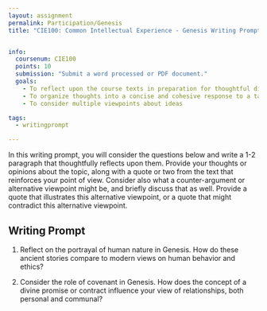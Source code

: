 ```yaml
---
layout: assignment
permalink: Participation/Genesis
title: "CIE100: Common Intellectual Experience - Genesis Writing Prompt"


info:
  coursenum: CIE100
  points: 10
  submission: "Submit a word processed or PDF document."
  goals:
    - To reflect upon the course texts in preparation for thoughtful discussion
    - To organize thoughts into a concise and cohesive response to a targeted question
    - To consider multiple viewpoints about ideas

tags:
  - writingprompt

---
```


In this writing prompt, you will consider the questions below and write a 1-2 paragraph that thoughtfully reflects upon them.  Provide your thoughts or opinions about the topic, along with a quote or two from the text that reinforces your point of view.  Consider also what a counter-argument or alternative viewpoint might be, and briefly discuss that as well.  Provide a quote that illustrates this alternative viewpoint, or a quote that might contradict this alternative viewpoint.

## Writing Prompt

1. Reflect on the portrayal of human nature in Genesis. How do these ancient stories compare to modern views on human behavior and ethics?

2. Consider the role of covenant in Genesis. How does the concept of a divine promise or contract influence your view of relationships, both personal and communal?